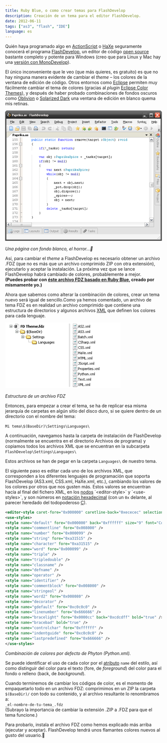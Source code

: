 ```yaml
---
title: Ruby Blue, o como crear temas para FlashDevelop
description: Creación de un tema para el editor FlashDevelop.
date: 2012-06-11
tags: ["as3", "flash", "IDE"]
language: es
---
```


Quién haya programado algo en [ActionScript](http://es.wikipedia.org/wiki/ActionScript) o [HaXe](http://haxe.org/) seguramente conocerá el programa [FlashDevelop](http://www.flashdevelop.org/), un editor de código [open source](http://en.wikipedia.org/wiki/Open_source "Código abierto") bastante completo y potente para Windows (creo que para Linux y Mac hay una [versión con MonoDevelop](http://www.joshuagranick.com/blog/?p=753)).

El único inconveniente que le veo (que más quieres, es gratuito) es que no hay ninguna manera evidente de cambiar el _theme_ – los colores de la ventana de edición de código. Otros entornos como [Eclipse](http://www.eclipse.org/) permiten muy fácilmente cambiar el tema de colores (gracias al _plugin_ [Eclipse Color Themes](http://eclipsecolorthemes.org/)), y después de haber probado combinaciones de fondos oscuros como [Oblivion](http://eclipsecolorthemes.org/?view=theme&id=1) o [Solarized Dark](http://eclipsecolorthemes.org/?view=theme&id=1115) una ventana de edición en blanco quema mis retinas.

![Pantalla de edición de FlashDevelop](/img/fdtheme-1.png)

_Una página con fondo blanco, el horror…_

Así, para cambiar el _theme_ a FlashDevelop es necesario obtener un archivo .FDZ (que no es más que un archivo comprimido ZIP con otra extensión), ejecutarlo y aceptar la instalación. La próxima vez que se lance FlashDevelop habrá cambiado de colores, probablemente a mejor.  
**(Puedes probar con [éste archivo FDZ basado en Ruby Blue](http://www.mediafire.com/?p735dywb2npnu2y), creado por mismamente yo.)**

Ahora que sabemos como alterar la combinación de colores, crear un tema nuevo será igual de sencillo.Como ya hemos comentado, un archivo de tema FDZ es en realidad un archivo comprimido que contiene una estructura de directorios y algunos archivos [XML](http://www.w3.org/XML/) que definen los colores para cada lenguaje.

![Estructura de un archivo FDZ](/img/fdtheme-2.png)

_Estructura de un archivo FDZ_

Entonces, para empezar a crear el tema, se ha de replicar esa misma jerarquía de carpetas en algún sitio del disco duro, si se quiere dentro de un directorio con el nombre del tema:

`Mi tema\$(BaseDir)\Settings\Languages\`

A continuación, navegamos hasta la carpeta de instalación de FlashDevelop (normalmente se encuentra en el directorio Archivos de programa) y copiamos todos los archivos XML que se encuentran en la subcarpeta  
`FlashDevelop\Settings\Languages\`

Estos archivos se han de pegar en la carpeta `Languages\` de nuestro tema.

El siguiente paso es editar cada uno de los archivos XML, que corresponden a los diferentes lenguajes de programación que soporta FlashDevelop (AS3.xml, CSS.xml, HaXe.xml, etc.), cambiando los valores de los colores por otros que nos gusten más. Estos valores se encuentran hacía al final del fichero XML, en los [nodos](http://en.wikipedia.org/wiki/Node_(computer_science)) `<editor-style>` y `<use-styles>`, y son números en [notación hexadecimal](http://es.kioskea.net/contents/base/hexa.php3) (con un `0x` delante, al parecer heredado del todopoderoso [C](http://es.wikipedia.org/wiki/C_(lenguaje_de_programaci%C3%B3n))).

```xml
<editor-style caret-fore="0x000000" caretline-back="0xececec" selection-fore="0xffffff" selection-back="0x3399ff" />  
<use-styles>  
<style name="default" fore="0x000000" back="0xffffff" size="9" font="Courier New" />  
<style name="commentline" fore="0x008000" />  
<style name="number" fore="0x000099" />  
<style name="string" fore="0xa31515" />  
<style name="character" fore="0xa31515" />  
<style name="word" fore="0x000099" />  
<style name="triple" />  
<style name="tripledouble" />  
<style name="classname" />  
<style name="defname" />  
<style name="operator" />  
<style name="identifier" />  
<style name="commentblock" fore="0x008000" />  
<style name="stringeol" />  
<style name="word2" fore="0x008080" />  
<style name="decorator" />  
<style name="gdefault" fore="0xc0c0c0" />  
<style name="linenumber" fore="0x666666" />  
<style name="bracelight" fore="0x0000cc" back="0xcdcdff" bold="true" />  
<style name="bracebad" bold="true" />  
<style name="controlchar" fore="0xffffff" />  
<style name="indentguide" fore="0xc0c0c0" />  
<style name="lastpredefined" fore="0x666666" />  
</use-styles>  
```

_Combinación de colores por defecto de Phyton (Python.xml)._

Se puede identificar el uso de cada color por el [atributo](http://en.wikipedia.org/wiki/XML#Key_terminology) `name` del estilo, así como distinguir del color para el texto (fore, de _foreground_) del color para el fondo o relleno (back, de _background_).

Cuando terminemos de cambiar los códigos de color, es el momento de empaquetarlo todo en un archivo FDZ: comprimimos en un ZIP la carpeta `$(BaseDir)/` con todo su contenido, y al archivo resultante lo renombramos a:  
`_el-nombre-de-tu-tema_.fdz`  
(Subrayo la importancia de cambiar la extensión .ZIP a .FDZ para que el tema funcione.)

Para probarlo, instala el archivo FDZ como hemos explicado más arriba (ejecutar y aceptar). FlashDevelop tendrá unos flamantes colores nuevos al gusto del usuario.
